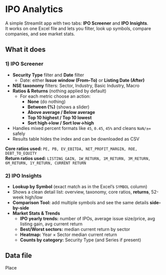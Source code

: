 # IPO Analytics

A simple Streamlit app with two tabs: **IPO Screener** and **IPO Insights**.  
It works on one Excel file and lets you filter, look up symbols, compare companies, and see market stats.

## What it does

### 1) IPO Screener
- **Security Type** filter and **Date** filter  
  - Date: either **Issue window (From–To)** or **Listing Date (After)**  
- **NSE taxonomy** filters: Sector, Industry, Basic Industry, Macro  
- **Ratios & Returns** (nothing applied by default)  
  - For each metric choose an action:  
    - **None** (do nothing)  
    - **Between (%)** (shows a slider)  
    - **Above average / Below average**  
    - **Top 10 highest / Top 10 lowest**  
    - **Sort high→low / Sort low→high**  
- Handles mixed percent formats like `45`, `0.45`, `45%` and cleans `NaN/±∞` safely  
- Results table hides the index and can be downloaded as CSV

**Core ratios used:** `PE, PB, EV_EBITDA, NET_PROFIT_MARGIN, ROE, DEBT_TO_EQUITY`  
**Return ratios used:** `LISTING_GAIN, 1W_RETURN, 1M_RETURN, 3M_RETURN, 6M_RETURN, 1Y_RETURN, CURRENT RETURN`

### 2) IPO Insights
- **Lookup by Symbol** (exact match as in the Excel’s `SYMBOL` column)
- Shows a clean detail list: overview, taxonomy, core ratios, **returns**, 52-week high/low
- **Comparison Tool:** add multiple symbols and see the same details **side-by-side**
- **Market Stats & Trends**
  - **IPO yearly trends:** number of IPOs, average issue size/price, avg listing gain, avg current return
  - **Best/Worst sectors:** median current return by sector
  - **Heatmap:** Year × Sector median current return
  - **Counts by category:** Security Type (and Series if present)

## Data file

Place
